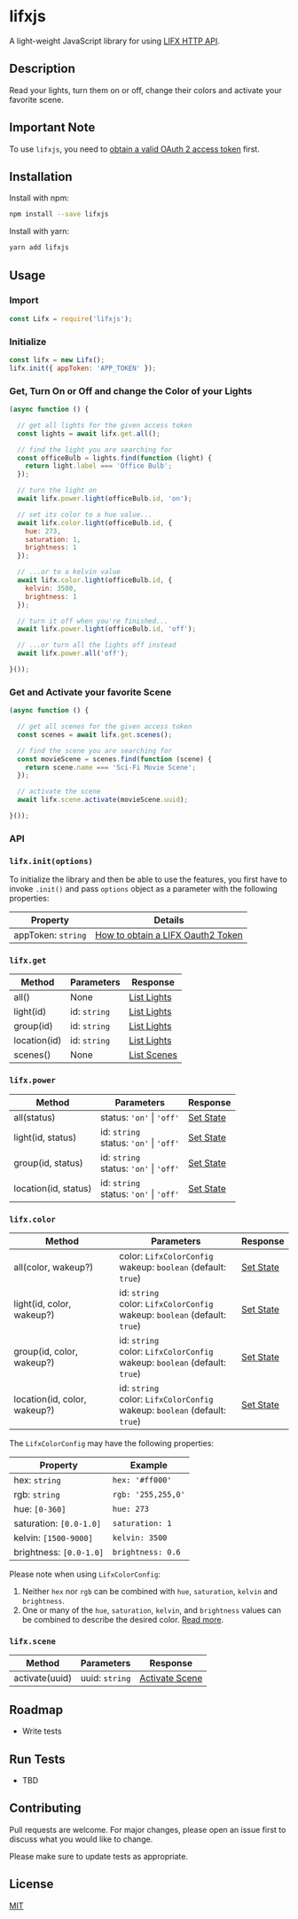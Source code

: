 # lifxjs
A light-weight JavaScript library for using [LIFX HTTP API](https://api.developer.lifx.com).

## Description

Read your lights, turn them on or off, change their colors and activate your favorite scene.

## Important Note

To use `lifxjs`, you need to [obtain a valid OAuth 2 access token](https://api.developer.lifx.com/docs/authentication) first.

## Installation

Install with npm:

```bash
npm install --save lifxjs
```

Install with yarn:

```bash
yarn add lifxjs
```

## Usage

### Import

```javascript
const Lifx = require('lifxjs');
```

### Initialize

```javascript
const lifx = new Lifx();
lifx.init({ appToken: 'APP_TOKEN' });
```

### Get, Turn On or Off and change the Color of your Lights

```javascript
(async function () {

  // get all lights for the given access token
  const lights = await lifx.get.all();

  // find the light you are searching for
  const officeBulb = lights.find(function (light) {
    return light.label === 'Office Bulb';
  });

  // turn the light on
  await lifx.power.light(officeBulb.id, 'on');

  // set its color to a hue value...
  await lifx.color.light(officeBulb.id, {
    hue: 273,
    saturation: 1,
    brightness: 1
  });

  // ...or to a kelvin value
  await lifx.color.light(officeBulb.id, {
    kelvin: 3500,
    brightness: 1
  });

  // turn it off when you're finished...
  await lifx.power.light(officeBulb.id, 'off');

  // ...or turn all the lights off instead
  await lifx.power.all('off');

}());
```

### Get and Activate your favorite Scene

```javascript
(async function () {

  // get all scenes for the given access token
  const scenes = await lifx.get.scenes();

  // find the scene you are searching for
  const movieScene = scenes.find(function (scene) {
    return scene.name === 'Sci-Fi Movie Scene';
  });

  // activate the scene
  await lifx.scene.activate(movieScene.uuid);

}());
```

### API

### `lifx.init(options)`

To initialize the library and then be able to use the features, you first have to invoke `.init()` and pass `options` object as a parameter with the following properties:

| Property           | Details                                                                                 |
| -----------------  | --------------------------------------------------------------------------------------- |
| appToken: `string` | [How to obtain a LIFX Oauth2 Token](https://api.developer.lifx.com/docs/authentication) |

### `lifx.get`

| Method        | Parameters   | Response                                                       |
| ------------- | ------------ | -------------------------------------------------------------- |
| all()         | None         | [List Lights](https://api.developer.lifx.com/docs/list-lights) |
| light(id)     | id: `string` | [List Lights](https://api.developer.lifx.com/docs/list-lights) |
| group(id)     | id: `string` | [List Lights](https://api.developer.lifx.com/docs/list-lights) |
| location(id)  | id: `string` | [List Lights](https://api.developer.lifx.com/docs/list-lights) |
| scenes()      | None         | [List Scenes](https://api.developer.lifx.com/docs/list-scenes) |

### `lifx.power`

| Method               | Parameters                                       | Response                                                   |
| -------------------- | ------------------------------------------------ | ---------------------------------------------------------- |
| all(status)          | status: `'on'` &#124; `'off'`                    | [Set State](https://api.developer.lifx.com/docs/set-state) |
| light(id, status)    | id: `string` <br/> status: `'on'` &#124; `'off'` | [Set State](https://api.developer.lifx.com/docs/set-state) |
| group(id, status)    | id: `string` <br/> status: `'on'` &#124; `'off'` | [Set State](https://api.developer.lifx.com/docs/set-state) |
| location(id, status) | id: `string` <br/> status: `'on'` &#124; `'off'` | [Set State](https://api.developer.lifx.com/docs/set-state) |

### `lifx.color`

| Method                       | Parameters                                                                             | Response                                                   |
| ---------------------------- | -------------------------------------------------------------------------------------- | ---------------------------------------------------------- |
| all(color, wakeup?)          | color: `LifxColorConfig` <br/> wakeup: `boolean` (default: `true`)                     | [Set State](https://api.developer.lifx.com/docs/set-state) |
| light(id, color, wakeup?)    | id: `string` <br /> color: `LifxColorConfig` <br/> wakeup: `boolean` (default: `true`) | [Set State](https://api.developer.lifx.com/docs/set-state) |
| group(id, color, wakeup?)    | id: `string` <br /> color: `LifxColorConfig` <br/> wakeup: `boolean` (default: `true`) | [Set State](https://api.developer.lifx.com/docs/set-state) |
| location(id, color, wakeup?) | id: `string` <br /> color: `LifxColorConfig` <br/> wakeup: `boolean` (default: `true`) | [Set State](https://api.developer.lifx.com/docs/set-state) |

The `LifxColorConfig` may have the following properties:

| Property                | Example            |
| ----------------------- | ------------------ |
| hex: `string`           | `hex: '#ff000'`    |
| rgb: `string`           | `rgb: '255,255,0'` |
| hue: `[0-360]`          | `hue: 273`         |
| saturation: `[0.0-1.0]` | `saturation: 1`    |
| kelvin: `[1500-9000]`   | `kelvin: 3500`     |
| brightness: `[0.0-1.0]` | `brightness: 0.6`  |

Please note when using `LifxColorConfig`:

1. Neither `hex` nor `rgb` can be combined with `hue`, `saturation`, `kelvin` and `brightness`.
2. One or many of the `hue`, `saturation`, `kelvin`, and `brightness` values can be combined to describe the desired color. [Read more](https://api.developer.lifx.com/v1/docs/colors).

### `lifx.scene`

| Method         | Parameters     | Response                                                             |
| -------------- | -------------- | -------------------------------------------------------------------- |
| activate(uuid) | uuid: `string` | [Activate Scene](https://api.developer.lifx.com/docs/activate-scene) |

## Roadmap
- Write tests

## Run Tests

- TBD

## Contributing
Pull requests are welcome. For major changes, please open an issue first to discuss what you would like to change.

Please make sure to update tests as appropriate.

## License
[MIT](https://choosealicense.com/licenses/mit/)
